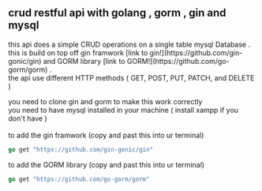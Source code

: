 <h2> crud restful api with golang , gorm , gin and mysql </h2>
this api does a simple CRUD operations on a single table mysql Database .<br>
this is build on top off gin framwork [link to gin!](https://github.com/gin-gonic/gin) and GORM  library [link to GORM!](https://github.com/go-gorm/gorm) .<br> 
the api use different HTTP methods ( GET, POST, PUT, PATCH, and DELETE ) <br>

you need to clone gin and gorm to make this work correctly<br>
you need to have mysql installed in your machine ( install xampp if you don't have ) <br><br>
to add the gin framwork (copy and past this into ur terminal)
```Go
go get "https://github.com/gin-gonic/gin"
```
to add the GORM library (copy and past this into ur terminal)
```GO
go get "https://github.com/go-gorm/gorm"
```

